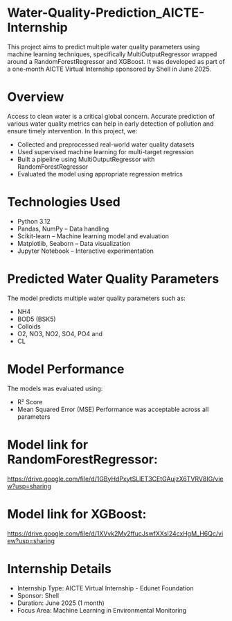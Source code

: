 # Water-Quality-Prediction_AICTE-Internship
This project aims to predict multiple water quality parameters using machine learning techniques, specifically MultiOutputRegressor wrapped around a RandomForestRegressor and XGBoost. It was developed as part of a one-month AICTE Virtual Internship sponsored by Shell in June 2025.

# Overview
Access to clean water is a critical global concern. Accurate prediction of various water quality metrics can help in early detection of pollution and ensure timely intervention.
In this project, we:
- Collected and preprocessed real-world water quality datasets
- Used supervised machine learning for multi-target regression
- Built a pipeline using MultiOutputRegressor with RandomForestRegressor
- Evaluated the model using appropriate regression metrics

# Technologies Used
- Python 3.12
- Pandas, NumPy – Data handling
- Scikit-learn – Machine learning model and evaluation
- Matplotlib, Seaborn – Data visualization
- Jupyter Notebook – Interactive experimentation

# Predicted Water Quality Parameters
The model predicts multiple water quality parameters such as:
- NH4
- BOD5 (BSK5)
- Colloids
- O2, NO3, NO2, SO4, PO4 and
- CL

# Model Performance
The models was evaluated using:
- R² Score
- Mean Squared Error (MSE)
Performance was acceptable across all parameters

# Model link for RandomForestRegressor:
https://drive.google.com/file/d/1GByHdPxytSLlET3CEtGAujzX6TVRV8IG/view?usp=sharing

# Model link for XGBoost:
https://drive.google.com/file/d/1XVvk2My2ffucJswfXXsI24cxHgM_H6Qc/view?usp=sharing

# Internship Details
- Internship Type: AICTE Virtual Internship - Edunet Foundation
- Sponsor: Shell
- Duration: June 2025 (1 month)
- Focus Area: Machine Learning in Environmental Monitoring
